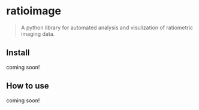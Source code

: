 # ratioimage
> A python library for automated analysis and visulization of ratiometric imaging data.


## Install

coming soon!

## How to use

coming soon!
